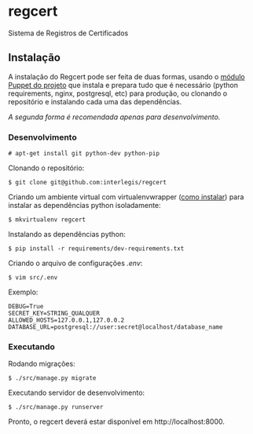 # regcert
Sistema de Registros de Certificados


## Instalação

A instalação do Regcert pode ser feita de duas formas, usando o [módulo Puppet do projeto](https://github.com/interlegis/puppet-regcert) que instala e prepara tudo que é necessário (python requirements, nginx, postgresql, etc) para produção, ou clonando o repositório e instalando cada uma das dependências.

*A segunda forma é recomendada apenas para desenvolvimento.*

### Desenvolvimento

```
# apt-get install git python-dev python-pip
```

Clonando o repositório:
```
$ git clone git@github.com:interlegis/regcert
```

Criando um ambiente virtual com virtualenvwrapper ([como instalar](http://virtualenvwrapper.readthedocs.org/)) para instalar as dependências python isoladamente:
```
$ mkvirtualenv regcert
```

Instalando as dependências python:
```
$ pip install -r requirements/dev-requirements.txt
```

Criando o arquivo de configurações *.env*:
```
$ vim src/.env
```
Exemplo:
```
DEBUG=True
SECRET_KEY=STRING_QUALQUER
ALLOWED_HOSTS=127.0.0.1,127.0.0.2
DATABASE_URL=postgresql://user:secret@localhost/database_name
```

### Executando

Rodando migrações:
```
$ ./src/manage.py migrate
```

Executando servidor de desenvolvimento:
```
$ ./src/manage.py runserver
```

Pronto, o regcert deverá estar disponível em http://localhost:8000.
